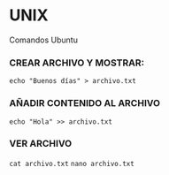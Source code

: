 # UNIX
Comandos Ubuntu

### CREAR ARCHIVO Y MOSTRAR:
`echo "Buenos días" > archivo.txt`

### AÑADIR CONTENIDO AL ARCHIVO
`echo "Hola" >> archivo.txt`

### VER ARCHIVO
`cat archivo.txt`
`nano archivo.txt`
